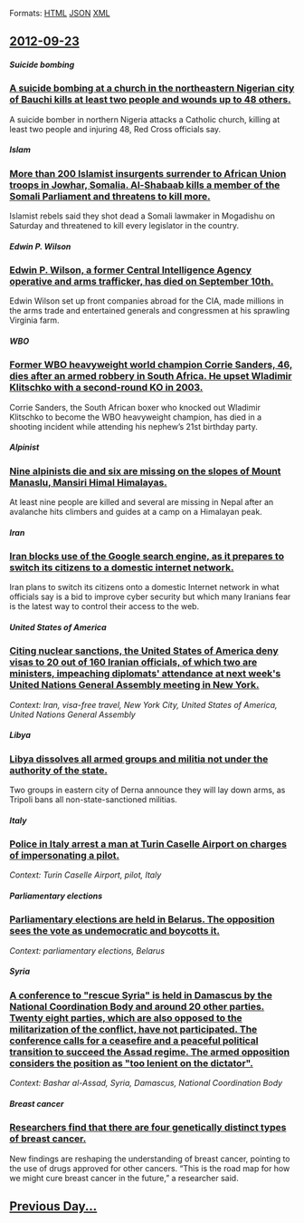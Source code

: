 
Formats: [HTML](2012/09/23/index.html)  [JSON](2012/09/23/index.json)  [XML](2012/09/23/index.xml)  

## [2012-09-23](/news/2012/09/23/index.md)

##### Suicide bombing
### [A suicide bombing at a church in the northeastern Nigerian city of Bauchi kills at least two people and wounds up to 48 others. ](/news/2012/09/23/a-suicide-bombing-at-a-church-in-the-northeastern-nigerian-city-of-bauchi-kills-at-least-two-people-and-wounds-up-to-48-others.md)
A suicide bomber in northern Nigeria attacks a Catholic church, killing at least two people and injuring 48, Red Cross officials say.

##### Islam
### [More than 200 Islamist insurgents surrender to African Union troops in Jowhar, Somalia. Al-Shabaab kills a member of the Somali Parliament and threatens to kill more. ](/news/2012/09/23/more-than-200-islamist-insurgents-surrender-to-african-union-troops-in-jowhar-somalia-al-shabaab-kills-a-member-of-the-somali-parliament-a.md)
Islamist rebels said they shot dead a Somali lawmaker in Mogadishu on Saturday and threatened to kill every legislator in the country.

##### Edwin P. Wilson
### [Edwin P. Wilson, a former Central Intelligence Agency operative and arms trafficker, has died on September 10th. ](/news/2012/09/23/edwin-p-wilson-a-former-central-intelligence-agency-operative-and-arms-trafficker-has-died-on-september-10th.md)
Edwin Wilson set up front companies abroad for the CIA, made millions in the arms trade and entertained generals and congressmen at his sprawling Virginia farm.

##### WBO
### [Former WBO heavyweight world champion Corrie Sanders, 46, dies after an armed robbery in South Africa. He upset Wladimir Klitschko with a second-round KO in 2003. ](/news/2012/09/23/former-wbo-heavyweight-world-champion-corrie-sanders-46-dies-after-an-armed-robbery-in-south-africa-he-upset-wladimir-klitschko-with-a-se.md)
Corrie Sanders, the South African boxer who knocked out Wladimir Klitschko to become the WBO heavyweight champion, has died in a shooting incident while attending his nephew’s 21st birthday party.

##### Alpinist
### [Nine alpinists die and six are missing on the slopes of Mount Manaslu, Mansiri Himal Himalayas. ](/news/2012/09/23/nine-alpinists-die-and-six-are-missing-on-the-slopes-of-mount-manaslu-mansiri-himal-himalayas.md)
At least nine people are killed and several are missing in Nepal after an avalanche hits climbers and guides at a camp on a Himalayan peak.

##### Iran
### [Iran blocks use of the Google search engine, as it prepares to switch its citizens to a domestic internet network. ](/news/2012/09/23/iran-blocks-use-of-the-google-search-engine-as-it-prepares-to-switch-its-citizens-to-a-domestic-internet-network.md)
Iran plans to switch its citizens onto a domestic Internet network in what officials say is a bid to improve cyber security but which many Iranians fear is the latest way to control their access to the web.

##### United States of America
### [Citing nuclear sanctions, the United States of America deny visas to 20 out of 160 Iranian officials, of which two are ministers, impeaching diplomats' attendance at next week's United Nations General Assembly meeting in New York. ](/news/2012/09/23/citing-nuclear-sanctions-the-united-states-of-america-deny-visas-to-20-out-of-160-iranian-officials-of-which-two-are-ministers-impeaching.md)
_Context: Iran, visa-free travel, New York City, United States of America, United Nations General Assembly_

##### Libya
### [Libya dissolves all armed groups and militia not under the authority of the state. ](/news/2012/09/23/libya-dissolves-all-armed-groups-and-militia-not-under-the-authority-of-the-state.md)
Two groups in eastern city of Derna announce they will lay down arms, as Tripoli bans all non-state-sanctioned militias.

##### Italy
### [Police in Italy arrest a man at Turin Caselle Airport on charges of impersonating a pilot. ](/news/2012/09/23/police-in-italy-arrest-a-man-at-turin-caselle-airport-on-charges-of-impersonating-a-pilot.md)
_Context: Turin Caselle Airport, pilot, Italy_

##### Parliamentary elections
### [Parliamentary elections are held in Belarus. The opposition sees the vote as undemocratic and boycotts it. ](/news/2012/09/23/parliamentary-elections-are-held-in-belarus-the-opposition-sees-the-vote-as-undemocratic-and-boycotts-it.md)
_Context: parliamentary elections, Belarus_

##### Syria
### [A conference to "rescue Syria" is held in Damascus by the National Coordination Body and around 20 other parties. Twenty eight parties, which are also opposed to the militarization of the conflict, have not participated. The conference calls for a ceasefire and a peaceful political transition to succeed the Assad regime. The armed opposition considers the position as "too lenient on the dictator". ](/news/2012/09/23/a-conference-to-rescue-syria-is-held-in-damascus-by-the-national-coordination-body-and-around-20-other-parties-twenty-eight-parties-whic.md)
_Context: Bashar al-Assad, Syria, Damascus, National Coordination Body_

##### Breast cancer
### [Researchers find that there are four genetically distinct types of breast cancer. ](/news/2012/09/23/researchers-find-that-there-are-four-genetically-distinct-types-of-breast-cancer.md)
New findings are reshaping the understanding of breast cancer, pointing to the use of drugs approved for other cancers. “This is the road map for how we might cure breast cancer in the future,” a researcher said.

## [Previous Day...](/news/2012/09/22/index.md)

